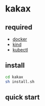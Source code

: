 # kakax

## required

- [docker](https://hub.docker.com/editions/community/docker-ce-desktop-mac)
- [kind](https://kind.sigs.k8s.io/docs/user/quick-start/#installation)
- [kubectl](https://www.kubernetes.org.cn/installkubectl)

## install

```bash
cd kakax
sh install.sh
```

## quick start
